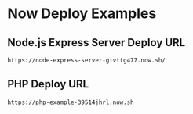 # Now Deploy Examples

## Node.js Express Server Deploy URL
```
https://node-express-server-givttg477.now.sh/
```

## PHP Deploy URL
```
https://php-example-39514jhrl.now.sh
```